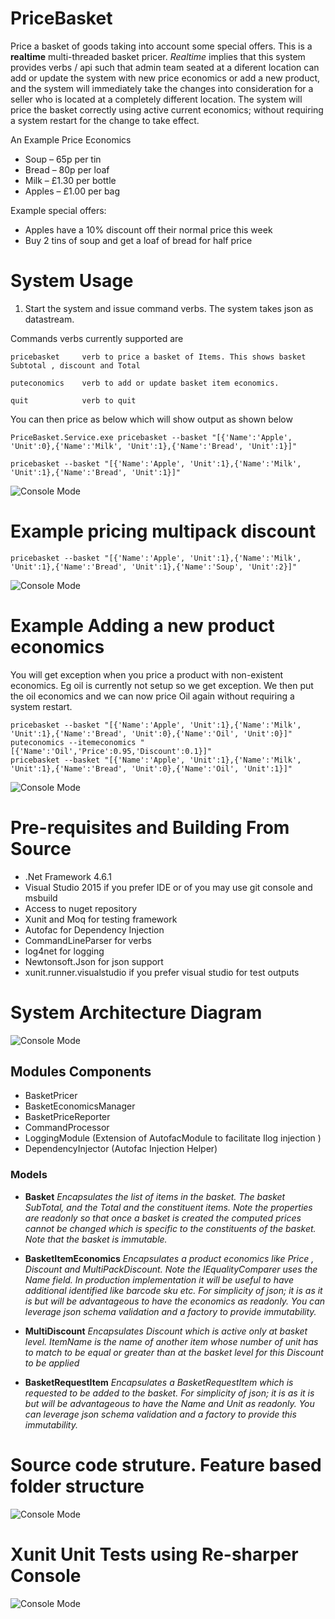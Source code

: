 # PriceBasket 
Price a basket of goods taking into account some special offers. This is a **realtime** multi-threaded basket pricer. *Realtime* implies that this system provides verbs / api such that admin team seated at a diferent location can add or update the system with new price economics or add a new product, and the system will immediately take the changes into consideration for a seller who is located at a completely different location. The system will price the basket correctly using active current economics; without requiring a system restart for the change to take effect. 

An Example Price Economics 
  * Soup – 65p per tin
  * Bread – 80p per loaf
  * Milk – £1.30 per bottle
  * Apples – £1.00 per bag
  
Example special offers:
  * Apples have a 10% discount off their normal price this week
  * Buy 2 tins of soup and get a loaf of bread for half price

# System Usage
1. Start the system and issue command verbs. The system takes json as datastream.

  Commands verbs currently supported are
~~~
pricebasket     verb to price a basket of Items. This shows basket Subtotal , discount and Total

puteconomics    verb to add or update basket item economics.

quit            verb to quit
~~~  
You can then price as below which will show output as shown below

~~~
PriceBasket.Service.exe pricebasket --basket "[{'Name':'Apple', 'Unit':0},{'Name':'Milk', 'Unit':1},{'Name':'Bread', 'Unit':1}]"

pricebasket --basket "[{'Name':'Apple', 'Unit':1},{'Name':'Milk', 'Unit':1},{'Name':'Bread', 'Unit':1}]"
~~~

 ![Console Mode](http://www.alanaamy.net/wp-content/uploads/2017/02/PriceBasket-General-Use.png)
 
# Example pricing multipack discount
~~~
pricebasket --basket "[{'Name':'Apple', 'Unit':1},{'Name':'Milk', 'Unit':1},{'Name':'Bread', 'Unit':1},{'Name':'Soup', 'Unit':2}]"
~~~

 ![Console Mode](http://www.alanaamy.net/wp-content/uploads/2017/02/ExampleMultiPackDiscount.png)
 
# Example Adding a new product economics
 You will get exception when you price a product with non-existent economics. Eg oil is currently not setup so we get exception. We then put the oil economics and we can now price Oil again without requiring a system restart.
 
~~~
pricebasket --basket "[{'Name':'Apple', 'Unit':1},{'Name':'Milk', 'Unit':1},{'Name':'Bread', 'Unit':0},{'Name':'Oil', 'Unit':0}]"
puteconomics --itemeconomics "[{'Name':'Oil','Price':0.95,'Discount':0.1}]"
pricebasket --basket "[{'Name':'Apple', 'Unit':1},{'Name':'Milk', 'Unit':1},{'Name':'Bread', 'Unit':0},{'Name':'Oil', 'Unit':1}]"
~~~

 ![Console Mode](http://www.alanaamy.net/wp-content/uploads/2017/02/AddNewProduct.png)

# Pre-requisites and Building From Source
* .Net Framework 4.6.1
* Visual Studio 2015 if you prefer IDE or of you may use git console and msbuild
* Access to nuget repository
* Xunit and Moq for testing framework
* Autofac for Dependency Injection
* CommandLineParser for verbs
* log4net for logging
* Newtonsoft.Json for json support
* xunit.runner.visualstudio if you prefer visual studio for test outputs

# System Architecture Diagram

![Console Mode](http://www.alanaamy.net/wp-content/uploads/2017/02/pricebasket.jpg)

## Modules Components
* BasketPricer
* BasketEconomicsManager
* BasketPriceReporter
* CommandProcessor
* LoggingModule (Extension of AutofacModule to facilitate Ilog injection )
* DependencyInjector (Autofac Injection Helper)

### Models
* **Basket**  *Encapsulates the list of items in the basket. The basket SubTotal, and the Total and the constituent items. Note the properties are readonly so that once a basket is created the computed prices cannot be changed which is specific to the constituents of the basket. Note that the basket is immutable.*

* **BasketItemEconomics** *Encapsulates a product economics like Price , Discount and MultiPackDiscount. Note the IEqualityComparer uses the Name field. In production implementation it will be useful to have additional identified like barcode sku etc. For simplicity of json; it is as it is but will be advantageous to have the economics as readonly. You can leverage json schema validation and a factory to provide immutability.*

* **MultiDiscount** *Encapsulates Discount which is active only at basket level. ItemName is the name of another item whose number of unit has to match to be equal or greater than at the basket level for this Discount to be applied*

* **BasketRequestItem** *Encapsulates a BasketRequestItem which is requested to be added to the basket. For simplicity of json; it is as it is but will be advantageous to have the Name and Unit as readonly. You can leverage json schema validation and a factory to provide this immutability.*

# Source code struture. Feature based folder structure

 ![Console Mode](http://www.alanaamy.net/wp-content/uploads/2017/02/pricebasketfolders.png)
 
# Xunit Unit Tests using Re-sharper Console
 ![Console Mode](http://www.alanaamy.net/wp-content/uploads/2017/02/pricebasketUnit-tests.png)
